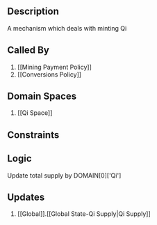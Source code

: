 ## Description

A mechanism which deals with minting Qi
## Called By
1. [[Mining Payment Policy]]
2. [[Conversions Policy]]
## Domain Spaces
1. [[Qi Space]]
## Constraints
## Logic
Update total supply by DOMAIN[0]['Qi']

## Updates

1. [[Global]].[[Global State-Qi Supply|Qi Supply]]
